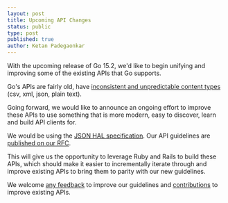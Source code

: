 ```yaml
---
layout: post
title: Upcoming API Changes
status: public
type: post
published: true
author: Ketan Padegaonkar
---
```


With the upcoming release of Go 15.2, we'd like to begin unifying and improving some of the existing APIs that Go supports.

Go's APIs are fairly old, have [inconsistent and unpredictable content types](https://github.com/gocd/gocd/issues/572) (csv, xml, json, plain text).

Going forward, we would like to announce an ongoing effort to improve these APIs to use something that is more modern, easy to discover, learn and build API clients for.

We would be using the [JSON HAL specification](http://stateless.co/hal_specification.html). Our API guidelines are [published on our RFC](https://github.com/gocd/gocd/issues/1100).

This will give us the opportunity to leverage Ruby and Rails to build these APIs, which should make it easier to incrementally iterate through and improve existing APIs to bring them to parity with our new guidelines.

We welcome [any feedback](https://github.com/gocd/gocd/issues/1100) to improve our guidelines and [contributions](https://github.com/gocd/gocd/issues?q=is%3Aopen+label%3Aapis+label%3Aenhancement) to improve existing APIs.
